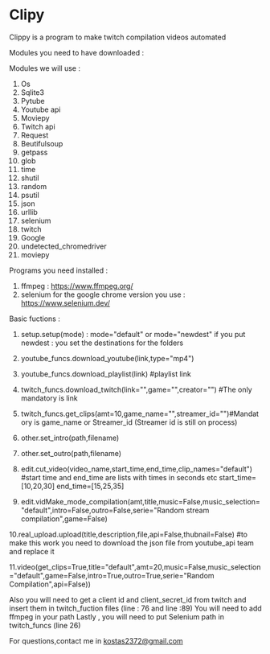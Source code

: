 # Clipy

Clippy is a program to make twitch compilation videos automated

Modules you need to have downloaded :

Modules we will use :
  1.	Os
  2.	Sqlite3
  3.	Pytube
  4.	Youtube api
  5.	Moviepy
  6.	Twitch api
  7.	Request
  8.	Beutifulsoup
  9.	getpass
  10.	glob
  11.	time
  12.	shutil
  13.	random
  14. psutil	
  15. json
  16. urllib
  17. selenium
  18. twitch
  19. Google
  20. undetected_chromedriver
  21. moviepy
  
Programs you need installed :

  1. ffmpeg : https://www.ffmpeg.org/
  2. selenium for the google chrome version you use : https://www.selenium.dev/
  
Basic fuctions :
  
  1. setup.setup(mode) : mode="default" or mode="newdest" 
    if you put newdest : you set the destinations for the folders 
  
  2. youtube_funcs.download_youtube(link,type="mp4") 
  3. youtube_funcs.download_playlist(link) #playlist link
  
  4. twitch_funcs.download_twitch(link="",game="",creator="") #The only mandatory is link
  5. twitch_funcs.get_clips(amt=10,game_name="",streamer_id="")#Mandatory is game_name or Streamer_id (Streamer id is still on process)

  6. other.set_intro(path,filename)
  7. other.set_outro(path,filename)
  
  8. edit.cut_video(video_name,start_time,end_time,clip_names="default") #start time and end_time are lists with times in seconds etc start_time=[10,20,30] end_time=[15,25,35]
  9. edit.vidMake_mode_compilation(amt,title,music=False,music_selection="default",intro=False,outro=False,serie="Random stream compilation",game=False)
  
  10.real_upload.upload(title,description,file,api=False,thubnail=False) #to make this work you need to download the json file from youtube_api team and replace it
 
  11.video(get_clips=True,title="default",amt=20,music=False,music_selection="default",game=False,intro=True,outro=True,serie="Random Compilation",api=False))
  
 
 
  
Also you will need to get a client id and client_secret_id from twitch and insert them in twitch_fuction files (line : 76 and line :89)
You will need to add ffmpeg in your path
Lastly , you will need to put Selenium path in twitch_funcs (line 26)


  For questions,contact me in kostas2372@gmail.com
